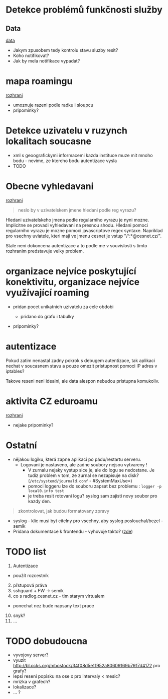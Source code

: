 # Detekce problémů funkčnosti služby

## Data

[data](https://etlog.cesnet.cz/#/detection_data)

- Jakym zpusobem tedy kontrolu stavu sluzby resit?
- Koho notifikovat?
- Jak by mela notifikace vypadat?

# mapa roamingu

[rozhrani](https://etlog.cesnet.cz/#/heat_map)

- umoznuje razeni podle radku i sloupcu
- pripominky?



# Detekce uzivatelu v ruzynch lokalitach soucasne

- xml s geoografickymi informacemi
kazda instituce muze mit mnoho bodu - nevime, ze ktereho bodu autentizace vysla
- TODO


# Obecne vyhledavani

[rozhrani](https://etlog.cesnet.cz/#/search)

> neslo by v uzivatelskem jmene hledani podle reg vyrazu?

Hledani uzivatelskeho jmena podle regularniho vyrazu je nyni mozne.
Implicitne se provadi vyhledavani na presnou shodu.
Hledani pomoci regularniho vyrazu je mozne pomoci javascriptove regex syntaxe.
Napriklad pro vsechny uviatele, kteri maji ve jmenu cesnet je vstup  "/^.*@cesnet.cz/".

Stale neni dokoncena autentizace a to podle me v souvislosti s timto rozhranim predstavuje velky problem.

# organizace nejvíce poskytující konektivitu, organizace nejvíce využívající roaming

- pridan pocet unikatnich uzivatelu za cele obdobi
  - pridano do grafu i tabulky

- pripominky?

# autentizace

Pokud zatim nenastal zadny pokrok s debugem autentizace, tak aplikaci nechat v soucasnem stavu a
pouze omezit pristupnost pomoci IP adres v iptables?

Takove reseni neni idealni, ale data alespon nebudou pristupna komukoliv.


# aktivita CZ eduroamu

[rozhrani](https://etlog.cesnet.cz/#/roaming_activity)

- nejake pripominky?

# Ostatní

- nějakou logiku, která zapne aplikaci po pádu/restartu serveru.
  - Logovani je nastaveno, ale zadne soubory nejsou vytvareny !
    - V zurnalu nejaky vystup sice je, ale do logu se nedostane. Je tudiz problem v tom, ze zurnal se nezapisuje na disk? (`/etc/systemd/journald.conf` - #SystemMaxUse=)
    - pomoci loggeru lze do souboru zapsat bez problemu : `logger -p local0.info test`
    - je treba resit rotovani logu? syslog sam zajisti novy soubor pro kazdy den.
> zkontrolovat, jak budou formatovany zpravy

- syslog - klic musi byt citelny pro vsechny, aby syslog poslouchal/bezel - semik
- Pridana dokumentace k frontendu - vyhovuje takto? ([zde](https://github.com/CESNET/etlog#frontend))


# TODO list
1. Autentizace
  - použít rozcestník
2. přstupová práva
3. sshguard + FW -> semik
8. co s radlog.cesnet.cz - tim starym virtualem
  - ponechat nez bude napsany text prace
10. snyk?
11. ...

# TODO dobudoucna
- vyvojovy server?
- vyuzit http://bl.ocks.org/mbostock/34f08d5e11952a80609169b7917d4172 pro grafy?
- lepsi reseni popisku na ose x pro intervaly < mesic?
- mrizka v grafech?
- lokalizace?
- ... ?



